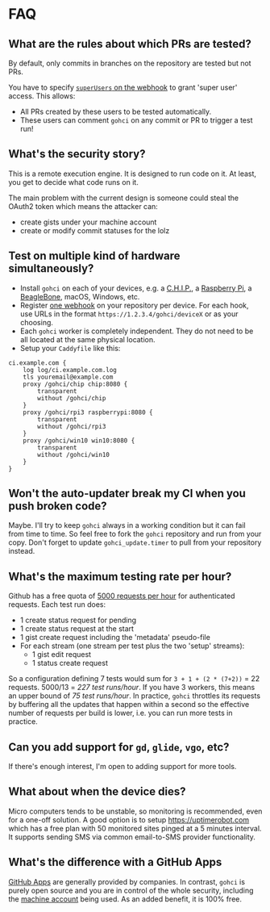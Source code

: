 # FAQ


## What are the rules about which PRs are tested?

By default, only commits in branches on the repository are tested but not PRs.

You have to specify [`superUsers` on the
webhook](https://github.com/periph/gohci/blob/query_arg/CONFIG.md#webhook) to
grant 'super user' access. This allows:
- All PRs created by these users to be tested automatically.
- These users can comment `gohci` on any commit or PR to trigger a test run!


## What's the security story?

This is a remote execution engine. It is designed to run code on it. At least,
you get to decide what code runs on it.

The main problem with the current design is someone could steal the OAuth2 token
which means the attacker can:
- create gists under your machine account
- create or modify commit statuses for the lolz


## Test on multiple kind of hardware simultaneously?

- Install `gohci` on each of your devices, e.g. a
  [C.H.I.P.](https://getchip.com/), a [Raspberry
  Pi](https://www.raspberrypi.org/), a [BeagleBone](https://beagleboard.org/),
  macOS, Windows, etc.
- Register [one webhook](CONFIG.md#webhook) on your repository per device. For
  each hook, use URLs in the format `https://1.2.3.4/gohci/deviceX` or as your
  choosing.
- Each `gohci` worker is completely independent. They do not need to be all
  located at the same physical location.
- Setup your `Caddyfile` like this:

```
ci.example.com {
    log log/ci.example.com.log
    tls youremail@example.com
    proxy /gohci/chip chip:8080 {
        transparent
        without /gohci/chip
    }
    proxy /gohci/rpi3 raspberrypi:8080 {
        transparent
        without /gohci/rpi3
    }
    proxy /gohci/win10 win10:8080 {
        transparent
        without /gohci/win10
    }
}
```


## Won't the auto-updater break my CI when you push broken code?

Maybe. I'll try to keep `gohci` always in a working condition but it can fail
from time to time. So feel free to fork the `gohci` repository and run from your
copy. Don't forget to update `gohci_update.timer` to pull from your repository
instead.


## What's the maximum testing rate per hour?

Github has a free quota of [5000 requests per
hour](https://developer.github.com/v3/#rate-limiting) for authenticated
requests. Each test run does:

- 1 create status request for pending
- 1 create status request at the start
- 1 gist create request including the 'metadata' pseudo-file
- For each stream (one stream per test plus the two 'setup' streams):
  - 1 gist edit request
  - 1 status create request

So a configuration defining 7 tests would sum for `3 + 1 + (2 * (7+2))` = 22
requests. 5000/13 = *227 test runs/hour*. If you have 3 workers, this means an
upper bound of *75 test runs/hour*. In practice, `gohci` throttles its requests
by buffering all the updates that happen within a second so the effective number
of requests per build is lower, i.e. you can run more tests in practice.


## Can you add support for `gd`, `glide`, `vgo`, etc?

If there's enough interest, I'm open to adding support for more tools.


## What about when the device dies?

Micro computers tends to be unstable, so monitoring is recommended, even for a
one-off solution. A good option is to setup https://uptimerobot.com which has a
free plan with 50 monitored sites pinged at a 5 minutes interval. It supports
sending SMS via common email-to-SMS provider functionality.


## What's the difference with a GitHub Apps

[GitHub
Apps](https://developer.github.com/apps/differences-between-apps/#about-github-apps/)
are generally provided by companies. In contrast, `gohci` is purely open source
and you are in control of the whole security, including the [machine
account](CONFIG.md#machine-account) being used. As an added benefit, it is 100%
free.
